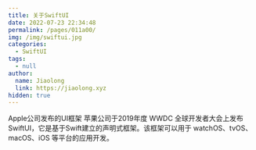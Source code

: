 ```yaml
---
title: 关于SwiftUI
date: 2022-07-23 22:34:48
permalink: /pages/011a00/
img: /img/swiftui.jpg
categories: 
  - SwiftUI
tags: 
  - null
author: 
  name: Jiaolong
  link: https://jiaolong.xyz
hidden: true
---
```


Apple公司发布的UI框架
苹果公司于2019年度 WWDC 全球开发者大会上发布SwiftUI，它是基于Swift建立的声明式框架。该框架可以用于 watchOS、tvOS、macOS、iOS 等平台的应用开发。